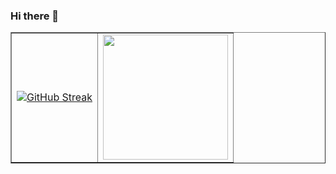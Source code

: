 ### Hi there 👋

<!--
**Konul304/Konul304** is a ✨ _special_ ✨ repository because its `README.md` (this file) appears on your GitHub profile.

Here are some ideas to get you started:

- 🔭 I’m currently working on ...
- 🌱 I’m currently learning ...
- 👯 I’m looking to collaborate on ...
- 🤔 I’m looking for help with ...
- 💬 Ask me about ...
- 📫 How to reach me: ...
- 😄 Pronouns: ...
- ⚡ Fun fact: ...
-->


 
 

<table width="100%" border="none" align="center">
  <tr>
    <td align="center">
      <a height=200 href="https://git.io/streak-stats"><img style="margin: 0 auto;" src="https://github-readme-streak-stats.herokuapp.com?user=Konul304&theme=tokyonight&hide_border=true" alt="GitHub Streak" /></a>
    </td>
    <td align="center">
      <a href="https://github.com/Konul304/github-readme-stats">
        <img height=200 src="https://github-readme-stats.vercel.app/api?username=Konul304&show_icons=true&theme=synthwave&rank_icon=github&hide_border=true" />
      </a>
    </td>
  </tr>
 
</table>


